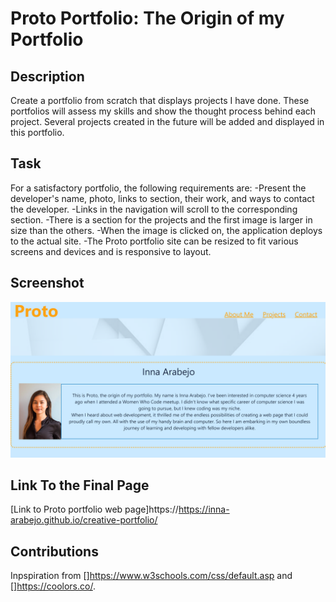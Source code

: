 # Proto Portfolio: The Origin of my Portfolio

## Description
Create a portfolio from scratch that displays projects I have done. These portfolios will assess my skills and show the thought process behind each project. Several projects created in the future will be added and displayed in this portfolio.

## Task
For a satisfactory portfolio, the following requirements are:
-Present the developer's name, photo, links to section, their work, and ways to contact the developer.
-Links in the navigation will scroll to the corresponding section.
-There is a section for the projects and the first image is larger in size than the others.
-When the image is clicked on, the application deploys to the actual site.
-The Proto portfolio site can be resized to fit various screens and devices and is responsive to layout.

## Screenshot
![My creative portfolio](./Assets/css/images/proto-portfolio-final-page.png)

## Link To the Final Page
[Link to Proto portfolio web page]https://https://inna-arabejo.github.io/creative-portfolio/

## Contributions
Inpspiration from []https://www.w3schools.com/css/default.asp and []https://coolors.co/.
